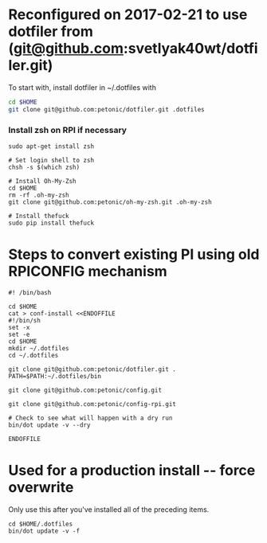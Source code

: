 # Reconfigured on 2017-02-21 to use dotfiler from (git@github.com:svetlyak40wt/dotfiler.git)

To start with, install dotfiler in ~/.dotfiles with

```bash
cd $HOME
git clone git@github.com:petonic/dotfiler.git .dotfiles
```

### Install zsh on RPI if necessary
```
sudo apt-get install zsh

# Set login shell to zsh
chsh -s $(which zsh)

# Install Oh-My-Zsh
cd $HOME
rm -rf .oh-my-zsh
git clone git@github.com:petonic/oh-my-zsh.git .oh-my-zsh

# Install thefuck
sudo pip install thefuck

```


# Steps to convert existing PI using old RPICONFIG mechanism

```
#! /bin/bash

cd $HOME
cat > conf-install <<ENDOFFILE
#!/bin/sh
set -x 
set -e
cd $HOME
mkdir ~/.dotfiles
cd ~/.dotfiles

git clone git@github.com:petonic/dotfiler.git .
PATH=$PATH:~/.dotfiles/bin

git clone git@github.com:petonic/config.git

git clone git@github.com:petonic/config-rpi.git

# Check to see what will happen with a dry run
bin/dot update -v --dry

ENDOFFILE
```

# Used for a production install -- force overwrite

Only use this after you've installed all of the preceding items.

```
cd $HOME/.dotfiles
bin/dot update -v -f 

```
